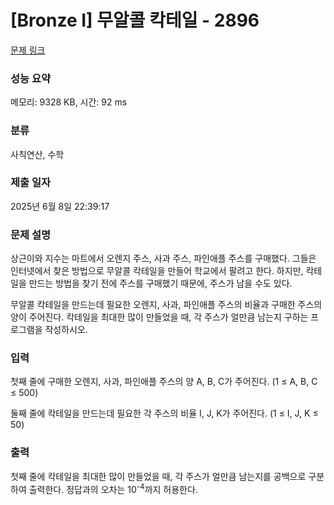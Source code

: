 # [Bronze I] 무알콜 칵테일 - 2896 

[문제 링크](https://www.acmicpc.net/problem/2896) 

### 성능 요약

메모리: 9328 KB, 시간: 92 ms

### 분류

사칙연산, 수학

### 제출 일자

2025년 6월 8일 22:39:17

### 문제 설명

<p>상근이와 지수는 마트에서 오렌지 주스, 사과 주스, 파인애플 주스를 구매했다. 그들은 인터넷에서 찾은 방법으로 무알콜 칵테일을 만들어 학교에서 팔려고 한다. 하지만, 칵테일을 만드는 방법을 찾기 전에 주스를 구매했기 때문에, 주스가 남을 수도 있다.</p>

<p>무알콜 칵테일을 만드는데 필요한 오렌지, 사과, 파인애플 주스의 비율과 구매한 주스의 양이 주어진다. 칵테일을 최대한 많이 만들었을 때, 각 주스가 얼만큼 남는지 구하는 프로그램을 작성하시오.</p>

### 입력 

 <p>첫째 줄에 구매한 오렌지, 사과, 파인애플 주스의 양 A, B, C가 주어진다. (1 ≤ A, B, C ≤ 500)</p>

<p>둘째 줄에 칵테일을 만드는데 필요한 각 주스의 비율 I, J, K가 주어진다. (1 ≤ I, J, K ≤ 50)</p>

### 출력 

 <p>첫째 줄에 칵테일을 최대한 많이 만들었을 때, 각 주스가 얼만큼 남는지를 공백으로 구분하여 출력한다. 정답과의 오차는 10<sup>-4</sup>까지 허용한다.</p>

